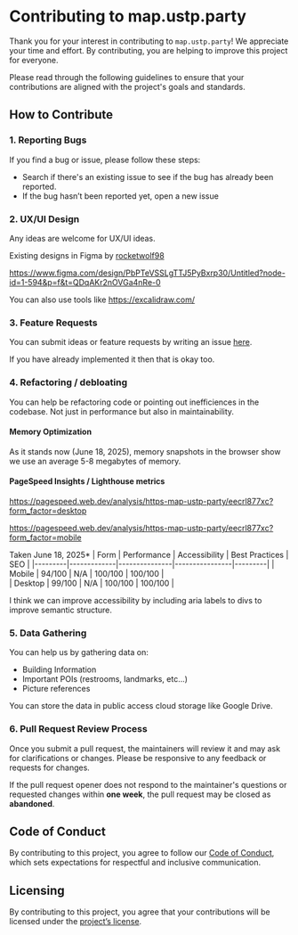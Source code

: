 # Contributing to map.ustp.party

Thank you for your interest in contributing to `map.ustp.party`! We appreciate your time and effort. By contributing, you are helping to improve this project for everyone.

Please read through the following guidelines to ensure that your contributions are aligned with the project's goals and standards.

## How to Contribute

### 1. Reporting Bugs

If you find a bug or issue, please follow these steps:

- Search if there's an existing issue to see if the bug has already been reported.
- If the bug hasn’t been reported yet, open a new issue

### 2. UX/UI Design

Any ideas are welcome for UX/UI ideas.

Existing designs in Figma by [rocketwolf98](https://github.com/rocketwolf98)

https://www.figma.com/design/PbPTeVSSLgTTJ5PyBxrp30/Untitled?node-id=1-594&p=f&t=QDqAKr2nOVGa4nRe-0

You can also use tools like https://excalidraw.com/

### 3. Feature Requests

You can submit ideas or feature requests by writing an issue [here](https://github.com/ustp-party/map/issues/new/choose).

If you have already implemented it then that is okay too.

### 4. Refactoring / debloating

You can help be refactoring code or pointing out inefficiences in the codebase. Not just in performance but also in maintainability.

#### Memory Optimization
As it stands now (June 18, 2025), memory snapshots in the browser show we use an average 5-8 megabytes of memory.

#### PageSpeed Insights / Lighthouse metrics

https://pagespeed.web.dev/analysis/https-map-ustp-party/eecrl877xc?form_factor=desktop

https://pagespeed.web.dev/analysis/https-map-ustp-party/eecrl877xc?form_factor=mobile

Taken June 18, 2025*
|  Form   | Performance | Accessibility | Best Practices |   SEO   |
|---------|-------------|---------------|----------------|---------|
| Mobile  | 94/100      | N/A           | 100/100        | 100/100 |         
| Desktop | 99/100      | N/A           | 100/100        | 100/100 |

I think we can improve accessibility by including aria labels to divs to improve semantic structure.

### 5. Data Gathering

You can help us by gathering data on:

- Building Information
- Important POIs (restrooms, landmarks, etc...) 
- Picture references

You can store the data in public access cloud storage like Google Drive.

### 6. Pull Request Review Process

Once you submit a pull request, the maintainers will review it and may ask for clarifications or changes. Please be responsive to any feedback or requests for changes.

If the pull request opener does not respond to the maintainer's questions or requested changes within **one week**, the pull request may be closed as **abandoned**.

## Code of Conduct

By contributing to this project, you agree to follow our [Code of Conduct](CODE_OF_CONDUCT.md), which sets expectations for respectful and inclusive communication.

## Licensing

By contributing to this project, you agree that your contributions will be licensed under the [project’s license](../LICENSE).
